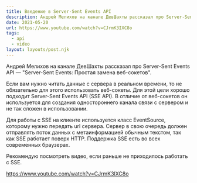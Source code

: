 ```yaml
---
title: Введение в Server-Sent Events API
description: Андрей Мелихов на канале ДевШахты рассказал про Server-Sent Events API
date: 2021-05-20
url: https://www.youtube.com/watch?v=CJrmK3IXC8o
tags:
  - api
  - video
layout: layouts/post.njk
---
```

Андрей Мелихов на канале ДевШахты рассказал про Server-Sent Events API — "Server-Sent Events: Простая замена веб-сокетов".

Если вам нужно читать данные с сервера в реальном времени, то не обязательно для этого использовать веб-сокеты. Для этой цели хорошо подходит Server-Sent Events API (SSE API). В отличие от веб-сокетов он используется для создания одностороннего канала связи с сервером и не так сложен в использовании.

Для работы с SSE на клиенте используется класс EventSource, которому нужно передать url сервера. Сервер в свою очередь должен отправлять поток данных с метаинформацией обычным текстом, так как SSE работает поверх HTTP. Поддержка SSE есть во всех современных браузерах.

Рекомендую посмотреть видео, если раньше не приходилось работать с SSE.

https://www.youtube.com/watch?v=CJrmK3IXC8o
